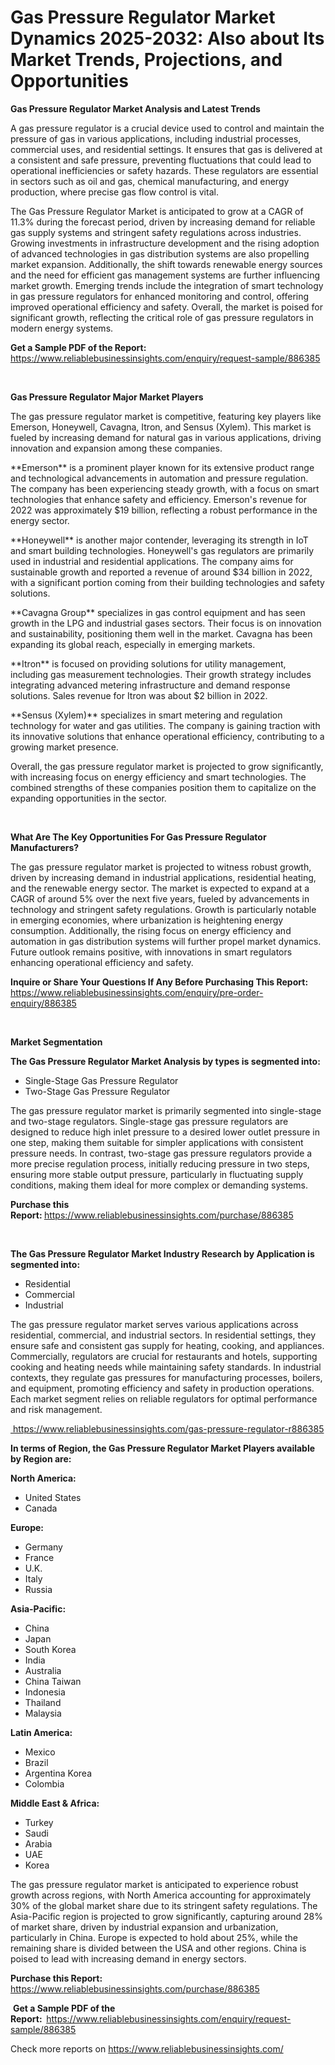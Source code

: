 <p><h1>Gas Pressure Regulator Market Dynamics 2025-2032: Also about Its Market Trends, Projections, and Opportunities</h1></p><p><strong>Gas Pressure Regulator Market Analysis and Latest Trends</strong></p>
<p><p>A gas pressure regulator is a crucial device used to control and maintain the pressure of gas in various applications, including industrial processes, commercial uses, and residential settings. It ensures that gas is delivered at a consistent and safe pressure, preventing fluctuations that could lead to operational inefficiencies or safety hazards. These regulators are essential in sectors such as oil and gas, chemical manufacturing, and energy production, where precise gas flow control is vital.</p><p>The Gas Pressure Regulator Market is anticipated to grow at a CAGR of 11.3% during the forecast period, driven by increasing demand for reliable gas supply systems and stringent safety regulations across industries. Growing investments in infrastructure development and the rising adoption of advanced technologies in gas distribution systems are also propelling market expansion. Additionally, the shift towards renewable energy sources and the need for efficient gas management systems are further influencing market growth. Emerging trends include the integration of smart technology in gas pressure regulators for enhanced monitoring and control, offering improved operational efficiency and safety. Overall, the market is poised for significant growth, reflecting the critical role of gas pressure regulators in modern energy systems.</p></p>
<p><strong>Get a Sample PDF of the Report:&nbsp;</strong> <a href="https://www.reliablebusinessinsights.com/enquiry/request-sample/886385?utm_campaign=2313&utm_medium=2&utm_source=Github&utm_content=ia&utm_term=10042025&utm_id=gas-pressure-regulator">https://www.reliablebusinessinsights.com/enquiry/request-sample/886385</a></p>
<p>&nbsp;</p>
<p><strong>Gas Pressure Regulator Major Market Players</strong></p>
<p><p>The gas pressure regulator market is competitive, featuring key players like Emerson, Honeywell, Cavagna, Itron, and Sensus (Xylem). This market is fueled by increasing demand for natural gas in various applications, driving innovation and expansion among these companies.</p><p>**Emerson** is a prominent player known for its extensive product range and technological advancements in automation and pressure regulation. The company has been experiencing steady growth, with a focus on smart technologies that enhance safety and efficiency. Emerson's revenue for 2022 was approximately $19 billion, reflecting a robust performance in the energy sector.</p><p>**Honeywell** is another major contender, leveraging its strength in IoT and smart building technologies. Honeywell's gas regulators are primarily used in industrial and residential applications. The company aims for sustainable growth and reported a revenue of around $34 billion in 2022, with a significant portion coming from their building technologies and safety solutions.</p><p>**Cavagna Group** specializes in gas control equipment and has seen growth in the LPG and industrial gases sectors. Their focus is on innovation and sustainability, positioning them well in the market. Cavagna has been expanding its global reach, especially in emerging markets.</p><p>**Itron** is focused on providing solutions for utility management, including gas measurement technologies. Their growth strategy includes integrating advanced metering infrastructure and demand response solutions. Sales revenue for Itron was about $2 billion in 2022.</p><p>**Sensus (Xylem)** specializes in smart metering and regulation technology for water and gas utilities. The company is gaining traction with its innovative solutions that enhance operational efficiency, contributing to a growing market presence.</p><p>Overall, the gas pressure regulator market is projected to grow significantly, with increasing focus on energy efficiency and smart technologies. The combined strengths of these companies position them to capitalize on the expanding opportunities in the sector.</p></p>
<p>&nbsp;</p>
<p><strong>What Are The Key Opportunities For Gas Pressure Regulator Manufacturers?</strong></p>
<p><p>The gas pressure regulator market is projected to witness robust growth, driven by increasing demand in industrial applications, residential heating, and the renewable energy sector. The market is expected to expand at a CAGR of around 5% over the next five years, fueled by advancements in technology and stringent safety regulations. Growth is particularly notable in emerging economies, where urbanization is heightening energy consumption. Additionally, the rising focus on energy efficiency and automation in gas distribution systems will further propel market dynamics. Future outlook remains positive, with innovations in smart regulators enhancing operational efficiency and safety.</p></p>
<p><strong>Inquire or Share Your Questions If Any Before Purchasing This Report:</strong> <a href="https://www.reliablebusinessinsights.com/enquiry/pre-order-enquiry/886385?utm_campaign=2313&utm_medium=2&utm_source=Github&utm_content=ia&utm_term=10042025&utm_id=gas-pressure-regulator">https://www.reliablebusinessinsights.com/enquiry/pre-order-enquiry/886385</a></p>
<p>&nbsp;</p>
<p><strong>Market Segmentation</strong></p>
<p><strong>The Gas Pressure Regulator Market Analysis by types is segmented into:</strong></p>
<p><ul><li>Single-Stage Gas Pressure Regulator</li><li>Two-Stage Gas Pressure Regulator</li></ul></p>
<p><p>The gas pressure regulator market is primarily segmented into single-stage and two-stage regulators. Single-stage gas pressure regulators are designed to reduce high inlet pressure to a desired lower outlet pressure in one step, making them suitable for simpler applications with consistent pressure needs. In contrast, two-stage gas pressure regulators provide a more precise regulation process, initially reducing pressure in two steps, ensuring more stable output pressure, particularly in fluctuating supply conditions, making them ideal for more complex or demanding systems.</p></p>
<p><strong>Purchase this Report:&nbsp;</strong><a href="https://www.reliablebusinessinsights.com/purchase/886385?utm_campaign=2313&utm_medium=2&utm_source=Github&utm_content=ia&utm_term=10042025&utm_id=gas-pressure-regulator">https://www.reliablebusinessinsights.com/purchase/886385</a></p>
<p>&nbsp;</p>
<p><strong>The Gas Pressure Regulator Market Industry Research by Application is segmented into:</strong></p>
<p><ul><li>Residential</li><li>Commercial</li><li>Industrial</li></ul></p>
<p><p>The gas pressure regulator market serves various applications across residential, commercial, and industrial sectors. In residential settings, they ensure safe and consistent gas supply for heating, cooking, and appliances. Commercially, regulators are crucial for restaurants and hotels, supporting cooking and heating needs while maintaining safety standards. In industrial contexts, they regulate gas pressures for manufacturing processes, boilers, and equipment, promoting efficiency and safety in production operations. Each market segment relies on reliable regulators for optimal performance and risk management.</p></p>
<p><a href="https://www.reliablebusinessinsights.com/gas-pressure-regulator-r886385?utm_campaign=2313&utm_medium=2&utm_source=Github&utm_content=ia&utm_term=10042025&utm_id=gas-pressure-regulator">&nbsp;https://www.reliablebusinessinsights.com/gas-pressure-regulator-r886385</a></p>
<p><strong>In terms of Region, the Gas Pressure Regulator Market Players available by Region are:</strong></p>
<p>
    <p> <strong> North America: </strong>
        <ul>
            <li>United States</li>
            <li>Canada</li>
        </ul>
        </p> 
    <p> <strong> Europe: </strong>
        <ul>
            <li>Germany</li>
            <li>France</li>
            <li>U.K.</li>
            <li>Italy</li>
            <li>Russia</li>
        </ul>
        </p> 
    <p> <strong> Asia-Pacific: </strong>
        <ul>
            <li>China</li>
            <li>Japan</li>
            <li>South Korea</li>
            <li>India</li>
            <li>Australia</li>
            <li>China Taiwan</li>
            <li>Indonesia</li>
            <li>Thailand</li>
            <li>Malaysia</li>
        </ul>
        </p> 
    <p> <strong> Latin America: </strong>
        <ul>
            <li>Mexico</li>
            <li>Brazil</li>
            <li>Argentina Korea</li>
            <li>Colombia</li>
        </ul>
        </p> 
    <p> <strong> Middle East & Africa: </strong>
        <ul>
            <li>Turkey</li>
            <li>Saudi</li>
            <li>Arabia</li>
            <li>UAE</li>
            <li>Korea</li>
        </ul>
    </p>
    </p>
<p><p>The gas pressure regulator market is anticipated to experience robust growth across regions, with North America accounting for approximately 30% of the global market share due to its stringent safety regulations. The Asia-Pacific region is projected to grow significantly, capturing around 28% of market share, driven by industrial expansion and urbanization, particularly in China. Europe is expected to hold about 25%, while the remaining share is divided between the USA and other regions. China is poised to lead with increasing demand in energy sectors.</p></p>
<p><strong>Purchase this Report: </strong><a href="https://www.reliablebusinessinsights.com/purchase/886385?utm_campaign=2313&utm_medium=2&utm_source=Github&utm_content=ia&utm_term=10042025&utm_id=gas-pressure-regulator">https://www.reliablebusinessinsights.com/purchase/886385</a></p>
<p>&nbsp;<strong>Get a Sample PDF of the Report:&nbsp;&nbsp;</strong><a href="https://www.reliablebusinessinsights.com/enquiry/request-sample/886385?utm_campaign=2313&utm_medium=2&utm_source=Github&utm_content=ia&utm_term=10042025&utm_id=gas-pressure-regulator">https://www.reliablebusinessinsights.com/enquiry/request-sample/886385</a></p>
<p><strong></strong></p>
<p>Check more reports on <a href="https://www.reliablebusinessinsights.com/?utm_campaign=2313&utm_medium=2&utm_source=Github&utm_content=ia&utm_term=10042025&utm_id=gas-pressure-regulator">https://www.reliablebusinessinsights.com/</a></p>